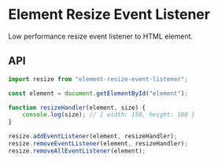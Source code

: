 # Element Resize Event Listener

Low performance resize event listener to HTML element.

## API

```js
import resize from "element-resize-event-listener";

const element = document.getElementById("element");

function resizeHandler(element, size) {
    console.log(size); // { width: 150, height: 100 }
}

resize.addEventListener(element, resizeHandler);
resize.removeEventListener(element, resizeHandler);
resize.removeAllEventListener(element);
```
